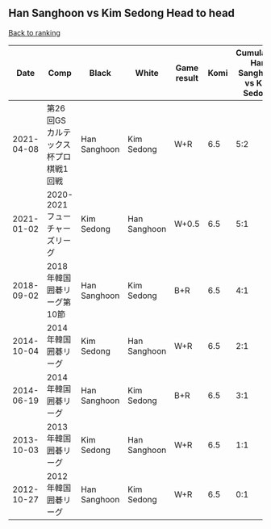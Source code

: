 ## Han Sanghoon vs Kim Sedong Head to head

[Back to ranking](../../index.md)




| **Date** | **Comp** | **Black** | **White** | **Game result** | **Komi** | **Cumulative Han Sanghoon vs Kim Sedong** | **Han Sanghoon streak** | **Kim Sedong streak** | 
| --- | --- | --- | --- | --- | --- | --- | --- | --- |
| 2021-04-08 | 第26回GSカルテックス杯プロ棋戦1回戦 | Han Sanghoon | Kim Sedong | W+R | 6.5 | 5:2 | 0 | 1 | 
| 2021-01-02 | 2020-2021フューチャーズリーグ | Kim Sedong | Han Sanghoon | W+0.5 | 6.5 | 5:1 | 5 | 0 | 
| 2018-09-02 | 2018年韓国囲碁リーグ第10節 | Han Sanghoon | Kim Sedong | B+R | 6.5 | 4:1 | 4 | 0 | 
| 2014-10-04 | 2014年韓国囲碁リーグ | Kim Sedong | Han Sanghoon | W+R | 6.5 | 2:1 | 2 | 0 | 
| 2014-06-19 | 2014年韓国囲碁リーグ | Han Sanghoon | Kim Sedong | B+R | 6.5 | 3:1 | 3 | 0 | 
| 2013-10-03 | 2013年韓国囲碁リーグ | Kim Sedong | Han Sanghoon | W+R | 6.5 | 1:1 | 1 | 0 | 
| 2012-10-27 | 2012年韓国囲碁リーグ | Han Sanghoon | Kim Sedong | W+R | 6.5 | 0:1 | 0 | 1 |




